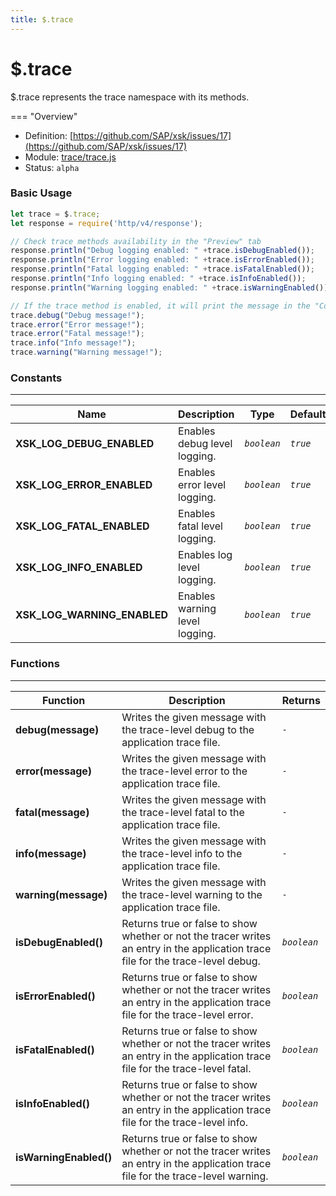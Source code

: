 ```yaml
---
title: $.trace
---
```


$.trace
===

$.trace represents the trace namespace with its methods.

=== "Overview"
- Definition: [https://github.com/SAP/xsk/issues/17](https://github.com/SAP/xsk/issues/17)
- Module: [trace/trace.js](https://github.com/SAP/xsk/tree/main/modules/api/api-xsjs/src/main/resources/xsk/trace/trace.js)
- Status: `alpha`

### Basic Usage

```javascript
let trace = $.trace;
let response = require('http/v4/response');

// Check trace methods availability in the "Preview" tab
response.println("Debug logging enabled: " +trace.isDebugEnabled());
response.println("Error logging enabled: " +trace.isErrorEnabled());
response.println("Fatal logging enabled: " +trace.isFatalEnabled());
response.println("Info logging enabled: " +trace.isInfoEnabled());
response.println("Warning logging enabled: " +trace.isWarningEnabled());

// If the trace method is enabled, it will print the message in the "Console" tab
trace.debug("Debug message!");
trace.error("Error message!");
trace.error("Fatal message!");
trace.info("Info message!");
trace.warning("Warning message!");
```

### Constants

---

| Name                        | Description                   | Type      | Default |
|-----------------------------|-------------------------------|-----------|---------|
| **XSK_LOG_DEBUG_ENABLED**   | Enables debug level logging.  |_`boolean`_|_`true`_ |
| **XSK_LOG_ERROR_ENABLED**   | Enables error level logging.  |_`boolean`_|_`true`_ |
| **XSK_LOG_FATAL_ENABLED**   | Enables fatal level logging.  |_`boolean`_|_`true`_ |
| **XSK_LOG_INFO_ENABLED**    | Enables log level logging.    |_`boolean`_|_`true`_ |
| **XSK_LOG_WARNING_ENABLED** | Enables warning level logging.|_`boolean`_|_`true`_ |

### Functions

---

| Function                | Description                                                                                                                      | Returns     |
|------------------------|-----------------------------------------------------------------------------------------------------------------------------------|-------------|
| **debug(message)**     | Writes the given message with the trace-level debug to the application trace file.                                                |  _`-`_      |
| **error(message)**     | Writes the given message with the trace-level error to the application trace file.                                                |  _`-`_      |
| **fatal(message)**     | Writes the given message with the trace-level fatal to the application trace file.                                                |  _`-`_      |
| **info(message)**      | Writes the given message with the trace-level info to the application trace file.                                                 |  _`-`_      |
| **warning(message)**   | Writes the given message with the trace-level warning to the application trace file.                                              |  _`-`_      |
| **isDebugEnabled()**   | Returns true or false to show whether or not the tracer writes an entry in the application trace file for the trace-level debug.  | _`boolean`_ |
| **isErrorEnabled()**   | Returns true or false to show whether or not the tracer writes an entry in the application trace file for the trace-level error.  | _`boolean`_ |
| **isFatalEnabled()**   | Returns true or false to show whether or not the tracer writes an entry in the application trace file for the trace-level fatal.  | _`boolean`_ |
| **isInfoEnabled()**    | Returns true or false to show whether or not the tracer writes an entry in the application trace file for the trace-level info.   | _`boolean`_ |
| **isWarningEnabled()** | Returns true or false to show whether or not the tracer writes an entry in the application trace file for the trace-level warning.| _`boolean`_ |